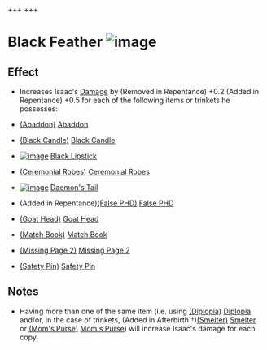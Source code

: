 +++
+++

 # Black Feather ![image](/image/Black_Feather.png) 

Effect
--------


* Increases Isaac's [Damage](/wiki/Damage "Damage") by (Removed in Repentance) +0.2 (Added in Repentance) +0.5 for each of the following items or trinkets he possesses:



* [(Abaddon)](/wiki/Abaddon "Abaddon") [Abaddon](/wiki/Abaddon "Abaddon")
* [(Black Candle)](/wiki/Black_Candle "Black Candle") [Black Candle](/wiki/Black_Candle "Black Candle")
* [![image](/image/Black_Lipstick.png)](/wiki/Black_Lipstick "Black Lipstick") [Black Lipstick](/wiki/Black_Lipstick "Black Lipstick")
* [(Ceremonial Robes)](/wiki/Ceremonial_Robes "Ceremonial Robes") [Ceremonial Robes](/wiki/Ceremonial_Robes "Ceremonial Robes")
* [![image](/image/Daemon%27s_Tail.png)](/wiki/Daemon%27s_Tail "Daemon's Tail") [Daemon's Tail](/wiki/Daemon%27s_Tail "Daemon's Tail")
* (Added in Repentance)[(False PHD)](/wiki/False_PHD "False PHD") [False PHD](/wiki/False_PHD "False PHD")
* [(Goat Head)](/wiki/Goat_Head "Goat Head") [Goat Head](/wiki/Goat_Head "Goat Head")
* [(Match Book)](/wiki/Match_Book "Match Book") [Match Book](/wiki/Match_Book "Match Book")
* [(Missing Page 2)](/wiki/Missing_Page_2 "Missing Page 2") [Missing Page 2](/wiki/Missing_Page_2 "Missing Page 2")
* [(Safety Pin)](/wiki/Safety_Pin "Safety Pin") [Safety Pin](/wiki/Safety_Pin "Safety Pin")



Notes
-------


* Having more than one of the same item (i.e. using [(Diplopia)](/wiki/Diplopia "Diplopia") [Diplopia](/wiki/Diplopia "Diplopia") and/or, in the case of trinkets, (Added in Afterbirth †)[(Smelter)](/wiki/Smelter "Smelter") [Smelter](/wiki/Smelter "Smelter") or [(Mom's Purse)](/wiki/Mom%27s_Purse "Mom's Purse") [Mom's Purse](/wiki/Mom%27s_Purse "Mom's Purse")) will increase Isaac's damage for each copy.


